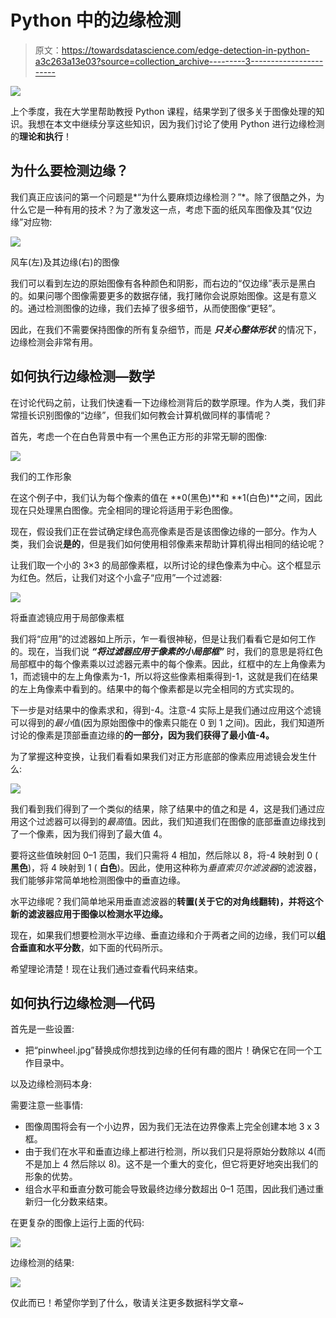 # Python 中的边缘检测

> 原文：<https://towardsdatascience.com/edge-detection-in-python-a3c263a13e03?source=collection_archive---------3----------------------->

![](img/1fff446b573905f11b23e9782e4aca28.png)

上个季度，我在大学里帮助教授 Python 课程，结果学到了很多关于图像处理的知识。我想在本文中继续分享这些知识，因为我们讨论了使用 Python 进行边缘检测的**理论和执行**！

## 为什么要检测边缘？

我们真正应该问的第一个问题是*“为什么要麻烦边缘检测？”*。除了很酷之外，为什么它是一种有用的技术？为了激发这一点，考虑下面的纸风车图像及其“仅边缘”对应物:

![](img/1fff446b573905f11b23e9782e4aca28.png)

风车(左)及其边缘(右)的图像

我们可以看到左边的原始图像有各种颜色和阴影，而右边的“仅边缘”表示是黑白的。如果问哪个图像需要更多的数据存储，我打赌你会说原始图像。这是有意义的。通过检测图像的边缘，我们去掉了很多细节，从而使图像“更轻”。

因此，在我们不需要保持图像的所有复杂细节，而是 ***只关心整体形状*** 的情况下，边缘检测会非常有用。

## 如何执行边缘检测—数学

在讨论代码之前，让我们快速看一下边缘检测背后的数学原理。作为人类，我们非常擅长识别图像的“边缘”，但我们如何教会计算机做同样的事情呢？

首先，考虑一个在白色背景中有一个黑色正方形的非常无聊的图像:

![](img/f6a8e18ceb2b64ee829f9f5c7bfb6baf.png)

我们的工作形象

在这个例子中，我们认为每个像素的值在 **0(黑色)**和 **1(白色)**之间，因此现在只处理黑白图像。完全相同的理论将适用于彩色图像。

现在，假设我们正在尝试确定绿色高亮像素是否是该图像边缘的一部分。作为人类，我们会说**是的**，但是我们如何使用相邻像素来帮助计算机得出相同的结论呢？

让我们取一个小的 3×3 的局部像素框，以所讨论的绿色像素为中心。这个框显示为红色。然后，让我们对这个小盒子“应用”一个过滤器:

![](img/ae2e68b5fa23711bffad0d3ea26a5a6d.png)

将垂直滤镜应用于局部像素框

我们将“应用”的过滤器如上所示，乍一看很神秘，但是让我们看看它是如何工作的。现在，当我们说 ***“将过滤器应用于像素的小局部框”*** 时，我们的意思是将红色局部框中的每个像素乘以过滤器元素中的每个像素。因此，红框中的左上角像素为 1，而滤镜中的左上角像素为-1，所以将这些像素相乘得到-1，这就是我们在结果的左上角像素中看到的。结果中的每个像素都是以完全相同的方式实现的。

下一步是对结果中的像素求和，得到-4。注意-4 实际上是我们通过应用这个滤镜可以得到的*最小*值(因为原始图像中的像素只能在 0 到 1 之间)。因此，我们知道所讨论的像素是顶部垂直边缘的**的一部分，因为我们获得了最小值-4。**

为了掌握这种变换，让我们看看如果我们对正方形底部的像素应用滤镜会发生什么:

![](img/bf9153bb0cc72b5de1b82b83eea93721.png)

我们看到我们得到了一个类似的结果，除了结果中的值之和是 4，这是我们通过应用这个过滤器可以得到的*最高*值。因此，我们知道我们在图像的底部垂直边缘找到了一个像素，因为我们得到了最大值 4。

要将这些值映射回 0–1 范围，我们只需将 4 相加，然后除以 8，将-4 映射到 0 ( **黑色**)，将 4 映射到 1 ( **白色**)。因此，使用这种称为*垂直索贝尔滤波器*的滤波器，我们能够非常简单地检测图像中的垂直边缘。

水平边缘呢？我们简单地采用垂直滤波器的**转置(关于它的对角线翻转)，并将这个新的滤波器应用于图像以检测水平边缘。**

现在，如果我们想要检测水平边缘、垂直边缘和介于两者之间的边缘，我们可以**组合垂直和水平分数**，如下面的代码所示。

希望理论清楚！现在让我们通过查看代码来结束。

## 如何执行边缘检测—代码

首先是一些设置:

*   把“pinwheel.jpg”替换成你想找到边缘的任何有趣的图片！确保它在同一个工作目录中。

以及边缘检测码本身:

需要注意一些事情:

*   图像周围将会有一个小边界，因为我们无法在边界像素上完全创建本地 3 x 3 框。
*   由于我们在水平和垂直边缘上都进行检测，所以我们只是将原始分数除以 4(而不是加上 4 然后除以 8)。这不是一个重大的变化，但它将更好地突出我们的形象的优势。
*   组合水平和垂直分数可能会导致最终边缘分数超出 0–1 范围，因此我们通过重新归一化分数来结束。

在更复杂的图像上运行上面的代码:

![](img/52aeec38e76426b30c933f290a92751f.png)

边缘检测的结果:

![](img/043402ab7bc11cf65156c5f6b1e29da9.png)

仅此而已！希望你学到了什么，敬请关注更多数据科学文章~
